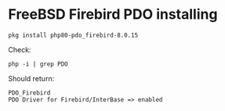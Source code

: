 
# FreeBSD Firebird PDO installing

```
pkg install php80-pdo_firebird-8.0.15
```

Check:

```
php -i | grep PDO
```

Should return:

```
PDO_Firebird
PDO Driver for Firebird/InterBase => enabled
```
